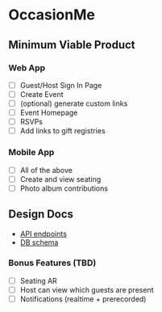 # OccasionMe

## Minimum Viable Product

### Web App

- [ ] Guest/Host Sign In Page
- [ ] Create Event
- [ ] (optional) generate custom links
- [ ] Event Homepage
- [ ] RSVPs
- [ ] Add links to gift registries

### Mobile App
- [ ] All of the above
- [ ] Create and view seating
- [ ] Photo album contributions

## Design Docs
* [API endpoints][api-endpoints]
* [DB schema][schema]

[api-endpoints]: /docs/api-endpoints.md
[schema]: /docs/schema.md

### Bonus Features (TBD)
- [ ] Seating AR
- [ ] Host can view which guests are present
- [ ] Notifications (realtime + prerecorded)
